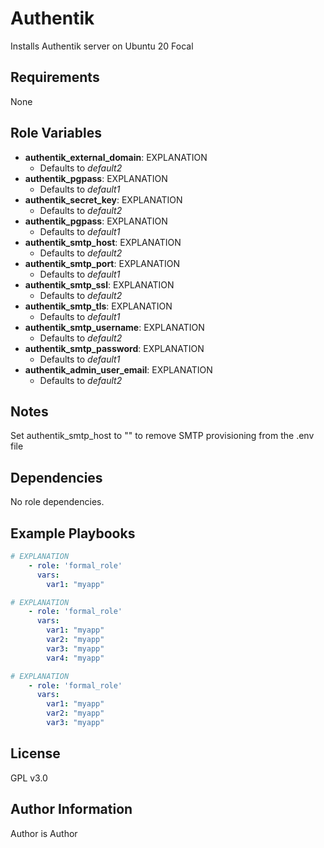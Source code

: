 Authentik
=========

Installs Authentik server on Ubuntu 20 Focal

Requirements
------------

None

Role Variables
--------------

- **authentik_external_domain**: EXPLANATION
  - Defaults to *default2*
- **authentik_pgpass**: EXPLANATION
  - Defaults to *default1*
- **authentik_secret_key**: EXPLANATION
  - Defaults to *default2*
- **authentik_pgpass**: EXPLANATION
  - Defaults to *default1*
- **authentik_smtp_host**: EXPLANATION
  - Defaults to *default2*
- **authentik_smtp_port**: EXPLANATION
  - Defaults to *default1*
- **authentik_smtp_ssl**: EXPLANATION
  - Defaults to *default2*
- **authentik_smtp_tls**: EXPLANATION
  - Defaults to *default1*
- **authentik_smtp_username**: EXPLANATION
  - Defaults to *default2*
- **authentik_smtp_password**: EXPLANATION
  - Defaults to *default1*
- **authentik_admin_user_email**: EXPLANATION
  - Defaults to *default2*

Notes
-----------
Set authentik_smtp_host to "" to remove SMTP provisioning from the .env file

Dependencies
------------

No role dependencies.

Example Playbooks
----------------

```yaml
# EXPLANATION
    - role: 'formal_role'
      vars:
        var1: "myapp"
```

```yaml
# EXPLANATION
    - role: 'formal_role'
      vars:
        var1: "myapp"
        var2: "myapp"
        var3: "myapp"
        var4: "myapp"
```

```yaml
# EXPLANATION
    - role: 'formal_role'
      vars:
        var1: "myapp"
        var2: "myapp"
        var3: "myapp"
```

License
-------

GPL v3.0

Author Information
------------------

Author is Author
